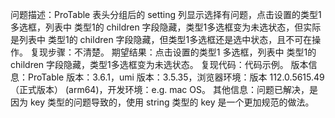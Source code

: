问题描述：ProTable 表头分组后的 setting 列显示选择有问题，点击设置的类型1 多选框，列表中 类型1的 children 字段隐藏，类型1多选框变为未选状态，但实际是列表中 类型1的 children 字段隐藏，但类型1多选框还是选中状态，且不可在操作。
复现步骤：不清楚。
期望结果：点击设置的类型1 多选框，列表中 类型1的 children 字段隐藏，类型1多选框变为未选状态。
复现代码：代码示例。
版本信息：ProTable 版本：3.6.1，umi 版本：3.5.35，浏览器环境：版本 112.0.5615.49（正式版本） (arm64)，开发环境：e.g. mac OS。
其他信息：问题已解决，是因为 key 类型的问题导致的，使用 string 类型的 key 是一个更加规范的做法。
